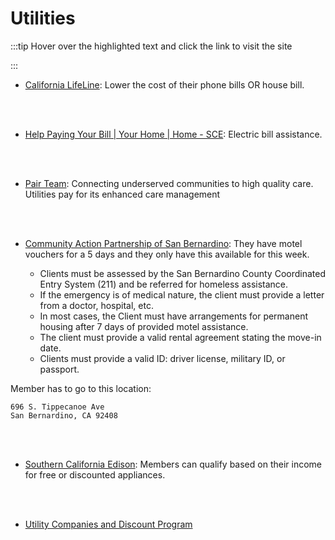 # Utilities

:::tip Hover over the highlighted text and click the link to visit the site

:::

- [California LifeLine](https://www.californialifeline.com/en): Lower the cost of their phone bills OR house bill.

<br></br>

- [Help Paying Your Bill | Your Home | Home - SCE](https://www.sce.com/residential/assistance?from=/billhelp): Electric bill assistance.

<br></br>

- [Pair Team](https://www.pairteam.com/): Connecting underserved communities to high quality care. Utilities pay for its enhanced care management

<br></br>

- [Community Action Partnership of San Bernardino](https://www.capsbc.org): They have motel vouchers for a 5 days and they only have this available for this week.

  - Clients must be assessed by the San Bernardino County Coordinated
    Entry System (211) and be referred for homeless assistance.
  - If the emergency is of medical nature, the client must provide a
    letter from a doctor, hospital, etc.
  - In most cases, the Client must have arrangements for permanent
    housing after 7 days of provided motel assistance.
  - The client must provide a valid rental agreement stating the move-in date.
  - Clients must provide a valid ID: driver license, military ID, or passport.

Member has to go to this location:

```
696 S. Tippecanoe Ave
San Bernardino, CA 92408
```

<br></br>

- [Southern California Edison](https://www.sce.com/residential/assistance/energy-saving-program): Members can qualify based on their income for free or discounted appliances.

<br></br>

- [Utility Companies and Discount Program](https://riversideihss.org/PDF/UtilityProgramsRivCo.pdf)
